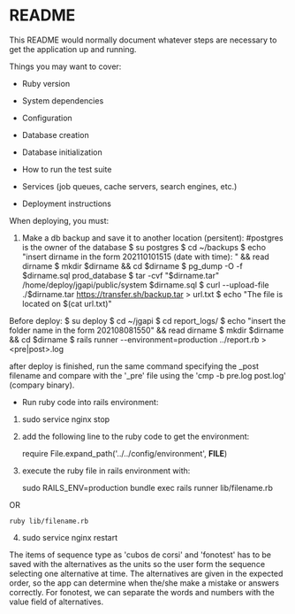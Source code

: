 # README

This README would normally document whatever steps are necessary to get the
application up and running.

Things you may want to cover:

* Ruby version

* System dependencies

* Configuration

* Database creation

* Database initialization

* How to run the test suite

* Services (job queues, cache servers, search engines, etc.)

* Deployment instructions

When deploying, you must:
1. Make a db backup and save it to another location (persitent):
#postgres is the owner of the database
$ su postgres
$ cd ~/backups
$ echo "insert dirname in the form 202110101515 (date with time): " && read dirname
$ mkdir $dirname && cd $dirname
$ pg_dump -O -f $dirname.sql prod_database
$ tar -cvf "$dirname.tar" /home/deploy/jgapi/public/system $dirname.sql
$ curl --upload-file ./$dirname.tar https://transfer.sh/backup.tar > url.txt
$ echo "The file is located on $(cat url.txt)"

Before deploy:
$ su deploy
$ cd ~/jgapi
$ cd report_logs/
$ echo "insert the folder name in the form 202108081550" && read dirname
$ mkdir $dirname && cd $dirname
$ rails runner --environment=production ../report.rb > <pre|post>.log

after deploy is finished, run the same command specifying the _post filename and compare with the '_pre' file using the 'cmp -b pre.log post.log' (compary binary).

* Run ruby code into rails environment:
1. sudo service nginx stop
2. add the following line to the ruby code to get the environment:

    require File.expand_path('../../config/environment', __FILE__)

3. execute the ruby file in rails environment with:

    sudo RAILS_ENV=production bundle exec rails runner lib/filename.rb 

OR

    ruby lib/filename.rb 
    
4. sudo service nginx restart

The items of sequence type as 'cubos de corsi' and 'fonotest' has to be saved with the alternatives as the units so the user form the sequence selecting one alternative at time. The alternatives are given in the expected order, so the app can determine when the/she make a mistake or answers correctly. For fonotest, we can separate the words and numbers with the value field of alternatives.


